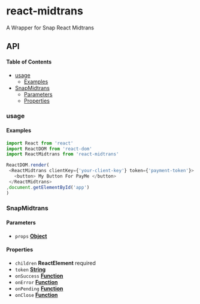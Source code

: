 # react-midtrans

A Wrapper for Snap React Midtrans

## API

<!-- Generated by documentation.js. Update this documentation by updating the source code. -->

#### Table of Contents

- [usage](#usage)
    -   [Examples](#examples)
- [SnapMidtrans](#snapmidtrans)
    -   [Parameters](#parameters)
    -   [Properties](#properties)

### usage

#### Examples

```javascript
import React from 'react'
import ReactDOM from 'react-dom'
import ReactMidtrans from 'react-midtrans'

ReactDOM.render(
 <ReactMidtrans clientKey={'your-client-key'} token={'payment-token'}>
   <button> My Button For PayMe </button>
 </ReactMidtrans>
,document.getElementById('app')
)
```

### 

### SnapMidtrans

#### Parameters

- `props` **[Object](https://developer.mozilla.org/docs/Web/JavaScript/Reference/Global_Objects/Object)** 

#### Properties

- `children` **ReactElement** required
- `token` **[String](https://developer.mozilla.org/docs/Web/JavaScript/Reference/Global_Objects/String)** 
- `onSuccess` **[Function](https://developer.mozilla.org/docs/Web/JavaScript/Reference/Statements/function)** 
- `onError` **[Function](https://developer.mozilla.org/docs/Web/JavaScript/Reference/Statements/function)** 
- `onPending` **[Function](https://developer.mozilla.org/docs/Web/JavaScript/Reference/Statements/function)** 
- `onClose` **[Function](https://developer.mozilla.org/docs/Web/JavaScript/Reference/Statements/function)** 
